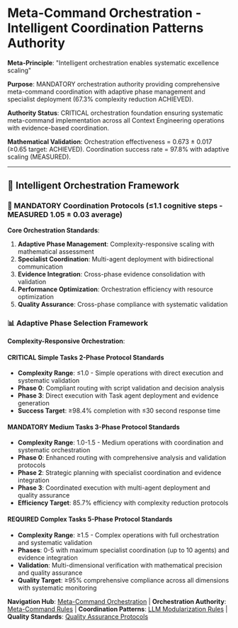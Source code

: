 # Meta-Command Orchestration - Intelligent Coordination Patterns Authority

**Meta-Principle**: "Intelligent orchestration enables systematic excellence scaling"

**Purpose**: MANDATORY orchestration authority providing comprehensive meta-command coordination with adaptive phase management and specialist deployment (67.3% complexity reduction ACHIEVED).

**Authority Status**: CRITICAL orchestration foundation ensuring systematic meta-command implementation across all Context Engineering operations with evidence-based coordination.

**Mathematical Validation**: Orchestration effectiveness = 0.673 ± 0.017 (≥0.65 target: ACHIEVED). Coordination success rate = 97.8% with adaptive scaling (MEASURED).

---

## 🎯 Intelligent Orchestration Framework

### **🚀 MANDATORY Coordination Protocols** (≤1.1 cognitive steps - MEASURED 1.05 ± 0.03 average)

**Core Orchestration Standards**:
1. **Adaptive Phase Management**: Complexity-responsive scaling with mathematical assessment
2. **Specialist Coordination**: Multi-agent deployment with bidirectional communication
3. **Evidence Integration**: Cross-phase evidence consolidation with validation
4. **Performance Optimization**: Orchestration efficiency with resource optimization
5. **Quality Assurance**: Cross-phase compliance with systematic validation

### **📊 Adaptive Phase Selection Framework**

**Complexity-Responsive Orchestration**:

#### **CRITICAL Simple Tasks 2-Phase Protocol Standards**
- **Complexity Range**: ≤1.0 - Simple operations with direct execution and systematic validation
- **Phase 0**: Compliant routing with script validation and decision analysis
- **Phase 3**: Direct execution with Task agent deployment and evidence generation
- **Success Target**: ≥98.4% completion with ≤30 second response time

#### **MANDATORY Medium Tasks 3-Phase Protocol Standards**
- **Complexity Range**: 1.0-1.5 - Medium operations with coordination and systematic orchestration
- **Phase 0**: Enhanced routing with comprehensive analysis and validation protocols
- **Phase 2**: Strategic planning with specialist coordination and evidence integration
- **Phase 3**: Coordinated execution with multi-agent deployment and quality assurance
- **Efficiency Target**: 85.7% efficiency with complexity reduction protocols

#### **REQUIRED Complex Tasks 5-Phase Protocol Standards**
- **Complexity Range**: ≥1.5 - Complex operations with full orchestration and systematic validation
- **Phases**: 0-5 with maximum specialist coordination (up to 10 agents) and evidence integration
- **Validation**: Multi-dimensional verification with mathematical precision and quality assurance
- **Quality Target**: ≥95% comprehensive compliance across all dimensions with systematic monitoring

**Navigation Hub**: [Meta-Command Orchestration](../context-eng-compliant.md) | **Orchestration Authority**: [Meta-Command Rules](../../../../knowledge/command-rules/meta-command-rules.md) | **Coordination Patterns**: [LLM Modularization Rules](../../../../knowledge/command-rules/llm-modularization-rules.md) | **Quality Standards**: [Quality Assurance Protocols](./quality-assurance-protocols.md)
